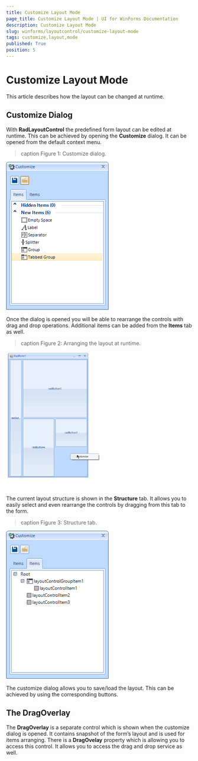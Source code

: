 ```yaml
---
title: Customize Layout Mode
page_title: Customize Layout Mode | UI for WinForms Documentation
description: Customize Layout Mode
slug: winforms/layoutcontrol/customize-layout-mode
tags: customize,layout,mode
published: True
position: 5
---
```


# Customize Layout Mode



This article describes how the layout can be changed at runtime.
      

## Customize Dialog

With __RadLayoutControl__ the predefined form layout can be edited at runtime.
          This can be achieved by opening the __Customize__ dialog. It can be opened from the default context menu.
        
>caption Figure 1: Customize dialog.

![layoutcontrol-customize-laoyut-mode 001](images/layoutcontrol-customize-laoyut-mode001.png)

Once the dialog is opened you will be able to rearrange the controls with drag and drop operations. 
          Additional items can be added from the __Items__ tab as well.
        
>caption Figure 2: Arranging the layout at runtime.

![layoutcontrol-customize-laoyut-mode 002](images/layoutcontrol-customize-laoyut-mode002.gif)

The current layout structure is shown in the
          __Structure__ tab. It allows you to easily select and even rearrange the controls by dragging from this tab to the form.
        
>caption Figure 3: Structure tab.

![layoutcontrol-customize-laoyut-mode 003](images/layoutcontrol-customize-laoyut-mode003.png)

The customize dialog allows you to save/load the layout. This can be achieved by using the corresponding buttons.
        

## The DragOverlay

The __DragOverlay__ is a separate control which is shown when the customize dialog is opened. 
          It contains snapshot of the form’s layout and is used for items arranging. 
          There is a __DragOvelay__ property which is allowing you to access this control.
          It allows you to access the drag and drop service as well.
        
